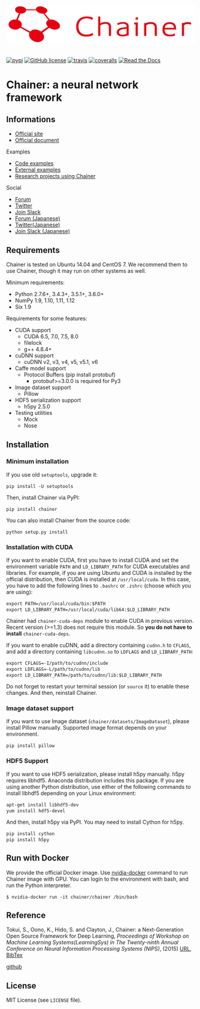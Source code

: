 <div align="center"><img src="docs/image/chainer_red_h.png" width="600"/></div>
<br />

[![pypi](https://img.shields.io/pypi/v/chainer.svg)](https://pypi.python.org/pypi/chainer)
[![GitHub license](https://img.shields.io/github/license/pfnet/chainer.svg)](https://github.com/pfnet/chainer)
[![travis](https://img.shields.io/travis/pfnet/chainer/master.svg)](https://travis-ci.org/pfnet/chainer)
[![coveralls](https://img.shields.io/coveralls/pfnet/chainer.svg)](https://coveralls.io/github/pfnet/chainer)
[![Read the Docs](https://readthedocs.org/projects/chainer/badge/?version=stable)](http://docs.chainer.org/en/stable/?badge=stable)

# Chainer: a neural network framework

## Informations
- [Official site](http://chainer.org/)
- [Official document](http://docs.chainer.org/)

Examples
- [Code examples](https://github.com/pfnet/chainer/tree/master/examples)
- [External examples](https://github.com/pfnet/chainer/wiki/External-examples)
- [Research projects using Chainer](https://github.com/pfnet/chainer/wiki/Research-projects-using-Chainer)

Social
- [Forum](https://groups.google.com/forum/#!forum/chainer)
- [Twitter](https://twitter.com/ChainerOfficial)
- [Join Slack](https://bit.ly/chainer-slack)
- [Forum (Japanese)](https://groups.google.com/forum/#!forum/chainer-jp)
- [Twitter(Japanese)](https://twitter.com/chainerjp)
- [Join Slack (Japanese)](https://bit.ly/chainer-jp-slack)

## Requirements

Chainer is tested on Ubuntu 14.04 and CentOS 7. We recommend them to use Chainer, though it may run on other systems as well.

Minimum requirements:
- Python 2.7.6+, 3.4.3+, 3.5.1+, 3.6.0+
- NumPy 1.9, 1.10, 1.11, 1.12
- Six 1.9

Requirements for some features:
- CUDA support
  - CUDA 6.5, 7.0, 7.5, 8.0
  - filelock
  - g++ 4.8.4+
- cuDNN support
  - cuDNN v2, v3, v4, v5, v5.1, v6
- Caffe model support
  - Protocol Buffers (pip install protobuf)
    - protobuf>=3.0.0 is required for Py3
- Image dataset support
  - Pillow
- HDF5 serialization support
  - h5py 2.5.0
- Testing utilities
  - Mock
  - Nose

## Installation

### Minimum installation

If you use old ``setuptools``, upgrade it:

```
pip install -U setuptools
```

Then, install Chainer via PyPI:
```
pip install chainer
```

You can also install Chainer from the source code:
```
python setup.py install
```


### Installation with CUDA

If you want to enable CUDA, first you have to install CUDA and set the environment variable `PATH` and `LD_LIBRARY_PATH` for CUDA executables and libraries.
For example, if you are using Ubuntu and CUDA is installed by the official distribution, then CUDA is installed at `/usr/local/cuda`.
In this case, you have to add the following lines to `.bashrc` or `.zshrc` (choose which you are using):
```
export PATH=/usr/local/cuda/bin:$PATH
export LD_LIBRARY_PATH=/usr/local/cuda/lib64:$LD_LIBRARY_PATH
```

Chainer had `chainer-cuda-deps` module to enable CUDA in previous version.
Recent version (>=1.3) does not require this module.
So **you do not have to install** `chainer-cuda-deps`.

If you want to enable cuDNN, add a directory containing `cudnn.h` to `CFLAGS`, and add a directory containing `libcudnn.so` to `LDFLAGS` and `LD_LIBRARY_PATH`:
```
export CFLAGS=-I/path/to/cudnn/include
export LDFLAGS=-L/path/to/cudnn/lib
export LD_LIBRARY_PATH=/path/to/cudnn/lib:$LD_LIBRARY_PATH
```
Do not forget to restart your terminal session (or `source` it) to enable these changes.
And then, reinstall Chainer.


### Image dataset support

If you want to use Image dataset (`chainer/datasets/ImageDataset`), please install Pillow manually.
Supported image format depends on your environment.

```
pip install pillow
```


### HDF5 Support

If you want to use HDF5 serialization, please install h5py manually.
h5py requires libhdf5.
Anaconda distribution includes this package.
If you are using another Python distribution, use either of the following commands to install libhdf5 depending on your Linux environment:

```
apt-get install libhdf5-dev
yum install hdf5-devel
```

And then, install h5py via PyPI.
You may need to install Cython for h5py.

```
pip install cython
pip install h5py
```


## Run with Docker

We provide the official Docker image.
Use [nvidia-docker](https://github.com/NVIDIA/nvidia-docker) command to run Chainer image with GPU.
You can login to the environment with bash, and run the Python interpreter.

```
$ nvidia-docker run -it chainer/chainer /bin/bash
```

## Reference

Tokui, S., Oono, K., Hido, S. and Clayton, J.,
Chainer: a Next-Generation Open Source Framework for Deep Learning,
*Proceedings of Workshop on Machine Learning Systems(LearningSys) in
The Twenty-ninth Annual Conference on Neural Information Processing Systems (NIPS)*, (2015)
[URL](http://learningsys.org/papers/LearningSys_2015_paper_33.pdf), [BibTex](chainer_bibtex.txt)


[github](https://github.com/pfnet/chainer)

## License

MIT License (see `LICENSE` file).
